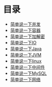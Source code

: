 # 目录

- [简单说一下并发][concurrent]
- [简单说一下容器][docker]
- [简单说一下加解密][encryption]
- [简单说一下IO][io]
- [简单说一下Java][java]
- [简单说一下JVM][jvm]
- [简单说一下linux][linux]
- [简单说一下中间件][middleware]
- [简单说一下MySQL][mysql]
- [简单说一下网络][network]

[concurrent]:https://github.com/chaoslaic/sayone/blob/master/base/concurrent.md
[docker]:https://github.com/chaoslaic/sayone/blob/master/base/docker.md
[encryption]:https://github.com/chaoslaic/sayone/blob/master/base/encryption.md
[io]:https://github.com/chaoslaic/sayone/blob/master/base/io.md
[java]:https://github.com/chaoslaic/sayone/blob/master/base/java.md
[jvm]:https://github.com/chaoslaic/sayone/blob/master/base/jvm.md
[linux]:https://github.com/chaoslaic/sayone/blob/master/base/linux.md
[middleware]:https://github.com/chaoslaic/sayone/blob/master/base/middleware.md
[mysql]:https://github.com/chaoslaic/sayone/blob/master/base/mysql.md
[network]:https://github.com/chaoslaic/sayone/blob/master/base/network.md
